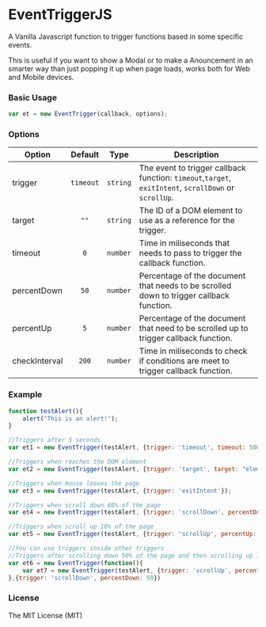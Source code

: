 # EventTriggerJS
A Vanilla Javascript function to trigger functions based in some specific events.

This is useful if you want to show a Modal or to make a Anouncement in an smarter way than just popping it up when page loads, works both for Web and Mobile devices.

### Basic Usage

```javascript
var et = new EventTrigger(callback, options);
```

### Options

|Option|Default|Type|Description|
|---|:---:|:---:|---|
|trigger|`timeout`|`string`|The event to trigger callback function: `timeout`,`target`, `exitIntent`, `scrollDown` or `scrollUp`.|
|target|`""`|`string`|The ID of a DOM element to use as a reference for the trigger.
|timeout|`0`|`number`|Time in miliseconds that needs to pass to trigger the callback function.|
|percentDown|`50`|`number`|Percentage of the document that needs to be scrolled down to trigger callback function.|
|percentUp|`5`|`number`|Percentage of the document that need to be scrolled up to trigger callback function.|
|checkInterval|`200`|`number`|Time in miliseconds to check if conditions are meet to trigger callback function.|

### Example
```javascript
function testAlert(){
    alert("This is an alert!");
}

//Triggers after 5 seconds
var et1 = new EventTrigger(testAlert, {trigger: 'timeout', timeout: 5000});

//Triggers when reaches the DOM element
var et2 = new EventTrigger(testAlert, {trigger: 'target', target: "elementID"})

//Triggers when mouse leaves the page
var et3 = new EventTrigger(testAlert, {trigger: 'exitIntent'});

//Triggers when scroll down 60% of the page
var et4 = new EventTrigger(testAlert, {trigger: 'scrollDown', percentDown: 60});

//Triggers when scroll up 10% of the page
var et5 = new EventTrigger(testAlert, {trigger: 'scrollUp', percentUp: 10});

//You can use triggers inside other triggers
//Triggers after scrolling down 50% of the page and then scrolling up 10% of the page
var et6 = new EventTrigger(function(){
    var et7 = new EventTrigger(testAlert, {trigger: 'scrollUp', percentUp: 10})
},{trigger: 'scrollDown', percentDown: 50})

```

### License 

The MIT License (MIT)

